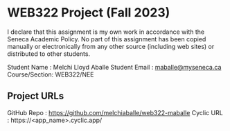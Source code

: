 # WEB322 Project (Fall 2023)

I declare that this assignment is my own work in accordance with the Seneca Academic Policy.
No part of this assignment has been copied manually or electronically from any other source
(including web sites) or distributed to other students.

Student Name : Melchi Lloyd Aballe
Student Email : maballe@myseneca.ca
Course/Section: WEB322/NEE

## Project URLs
GitHub Repo : https://github.com/melchiaballe/web322-maballe
Cyclic URL : https://<app_name>.cyclic.app/